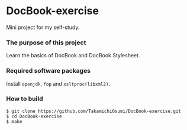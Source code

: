 # DocBook-exercise

Mini project for my self-study.

### The purpose of this project

Learn the basics of DocBook and DocBook Stylesheet.


### Required software packages

Install `openjdk`, `fop` and `xsltproc(libxml2)`.

### How to build

```
$ git clone https://github.com/TakamichiOsumi/DocBook-exercise.git
$ cd DocBook-exercise
$ make
```
